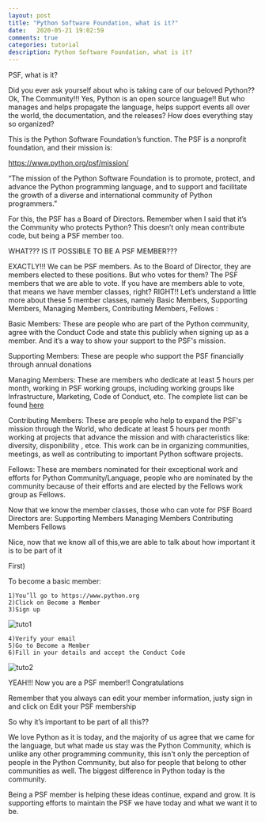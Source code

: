 ```yaml
---
layout: post
title: "Python Software Foundation, what is it?"
date:   2020-05-21 19:02:59
comments: true
categories: tutorial
description: Python Software Foundation, what is it?
---
```


PSF, what is it?

Did you ever ask yourself about who is taking care of our beloved Python?? Ok, The Community!!! Yes, Python is an open source language!! But who manages and helps propagate the language, helps support events all over the world, the documentation, and the releases? How does everything stay so organized?

This is the Python Software Foundation’s function. The PSF is a nonprofit foundation, and their mission is:

https://www.python.org/psf/mission/

“The mission of the Python Software Foundation is to promote, protect, and advance the Python programming language, and to support and facilitate the growth of a diverse and international community of Python programmers.”


For this, the PSF has a Board of Directors. Remember when I said that it’s the Community who protects Python? This doesn’t only mean contribute code, but being a PSF member too.

WHAT??? IS IT POSSIBLE TO BE A PSF MEMBER???

EXACTLY!!! We can be PSF members. As to the Board of Director, they are members elected to these positions. But who votes for them? The PSF members that we are able to vote. If you have are members able to vote, that means we have member classes, right? RIGHT!! Let’s understand a little more about these 5 member classes, namely
Basic Members, Supporting Members, Managing Members, Contributing Members, Fellows :

Basic Members:
These are people who are  part of the Python community, agree with the Conduct Code and state this publicly when signing up as a member. And it’s a way to show your support to the PSF's mission.

Supporting Members:
These are people who support the PSF financially through annual donations

Managing Members:
These are members who dedicate at least 5 hours per month, working in  PSF working groups, including working groups like Infrastructure, Marketing, Code of Conduct, etc. The complete list can be found [here](https://www.python.org/psf/committees/)

Contributing Members:
These are people who help to expand the PSF's mission through the World, who dedicate at least 5 hours per month working at projects that advance the mission and with characteristics like: diversity, disponibility , etce. This work can be in organizing communities, meetings, as well as contributing to important Python software projects.

Fellows:
These are members nominated for their  exceptional work and efforts for Python Community/Language,  people who are nominated by the community because of their efforts and are elected by the Fellows work group as Fellows.


Now that we know the member classes,  those who can vote for PSF Board Directors are:
Supporting Members
Managing Members
Contributing Members
Fellows

Nice, now that we know all of this,we are able to talk about how important it is to be part of it

First)

To become a basic member:

    1)You’ll go to https://www.python.org
    2)Click on Become a Member
    3)Sign up


![tuto1](..assets\video\criando_continha_2.gif)

    4)Verify your email
    5)Go to Become a Member
    6)Fill in your details and accept the Conduct Code
    
![tuto2](..assets\video\edicao_membresia.gif)

YEAH!!! Now you are a PSF member!! Congratulations

Remember that you always can edit your member information, justy sign in and click on Edit your PSF membership

So why it’s important to be part of all this??

We love Python as it is today, and the majority of us agree that we came for the language, but what made us stay was the Python Community, which is unlike any other programming community, this isn't only the perception of people in the Python Community,  but also for people that belong to other communities as well. The biggest difference in Python today is the community.

Being a PSF member is helping these ideas continue, expand and grow. It is supporting efforts to maintain the PSF we have today and what we want it to be.
